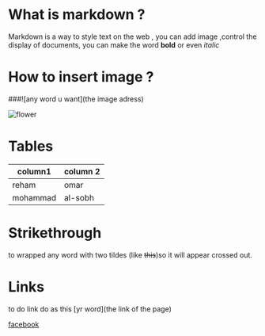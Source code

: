 # What is markdown ?
Markdown is a way to style text on the web , you can add image ,control the display of documents,
you can make the word **bold** or even *italic*

# How to insert image ?
###![any word u want](the image adress)

![flower](https://hips.hearstapps.com/hmg-prod.s3.amazonaws.com/images/artificia-floral-background-royalty-free-image-538588902-1548692473.jpg?crop=1.00xw:0.754xh;0,0.0561xh&resize=480:*)

# Tables

column1 | column 2
------------ | -------------
reham | omar
mohammad | al-sobh

# Strikethrough

 to wrapped  any word with two tildes (like ~~this~~)so it  will appear crossed out.
 
# Links
to do link do as this [yr word](the link of the page)


[facebook](https://www.facebook.com/)



 
 


